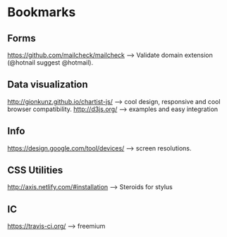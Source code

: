 # Bookmarks
## Forms
https://github.com/mailcheck/mailcheck --> Validate domain extension (@hotnail suggest @hotmail).
## Data visualization
http://gionkunz.github.io/chartist-js/ --> cool design, responsive and cool browser compatibility.
http://d3js.org/ --> examples and easy integration
## Info
https://design.google.com/tool/devices/ --> screen resolutions.
## CSS Utilities 
http://axis.netlify.com/#installation --> Steroids for stylus
## IC
https://travis-ci.org/ --> freemium


